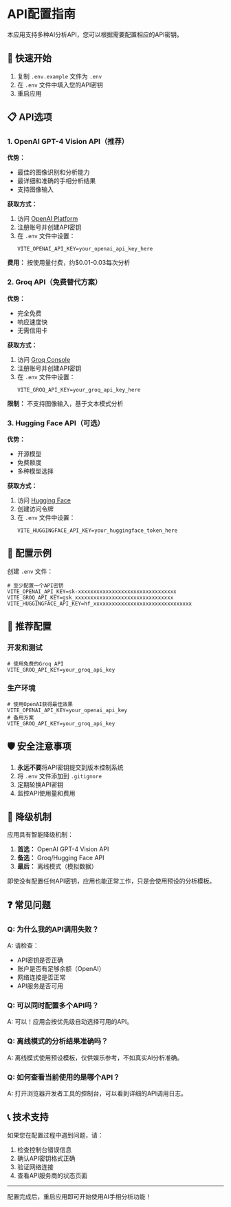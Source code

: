 # API配置指南

本应用支持多种AI分析API，您可以根据需要配置相应的API密钥。

## 🚀 快速开始

1. 复制 `.env.example` 文件为 `.env`
2. 在 `.env` 文件中填入您的API密钥
3. 重启应用

## 📋 API选项

### 1. OpenAI GPT-4 Vision API（推荐）

**优势：**
- 最佳的图像识别和分析能力
- 最详细和准确的手相分析结果
- 支持图像输入

**获取方式：**
1. 访问 [OpenAI Platform](https://platform.openai.com/api-keys)
2. 注册账号并创建API密钥
3. 在 `.env` 文件中设置：
   ```
   VITE_OPENAI_API_KEY=your_openai_api_key_here
   ```

**费用：** 按使用量付费，约$0.01-0.03每次分析

### 2. Groq API（免费替代方案）

**优势：**
- 完全免费
- 响应速度快
- 无需信用卡

**获取方式：**
1. 访问 [Groq Console](https://console.groq.com/keys)
2. 注册账号并创建API密钥
3. 在 `.env` 文件中设置：
   ```
   VITE_GROQ_API_KEY=your_groq_api_key_here
   ```

**限制：** 不支持图像输入，基于文本模式分析

### 3. Hugging Face API（可选）

**优势：**
- 开源模型
- 免费额度
- 多种模型选择

**获取方式：**
1. 访问 [Hugging Face](https://huggingface.co/settings/tokens)
2. 创建访问令牌
3. 在 `.env` 文件中设置：
   ```
   VITE_HUGGINGFACE_API_KEY=your_huggingface_token_here
   ```

## 🔧 配置示例

创建 `.env` 文件：

```env
# 至少配置一个API密钥
VITE_OPENAI_API_KEY=sk-xxxxxxxxxxxxxxxxxxxxxxxxxxxxxxxx
VITE_GROQ_API_KEY=gsk_xxxxxxxxxxxxxxxxxxxxxxxxxxxxxxxx
VITE_HUGGINGFACE_API_KEY=hf_xxxxxxxxxxxxxxxxxxxxxxxxxxxxxxxx
```

## 🎯 推荐配置

### 开发和测试
```env
# 使用免费的Groq API
VITE_GROQ_API_KEY=your_groq_api_key
```

### 生产环境
```env
# 使用OpenAI获得最佳效果
VITE_OPENAI_API_KEY=your_openai_api_key
# 备用方案
VITE_GROQ_API_KEY=your_groq_api_key
```

## 🛡️ 安全注意事项

1. **永远不要**将API密钥提交到版本控制系统
2. 将 `.env` 文件添加到 `.gitignore`
3. 定期轮换API密钥
4. 监控API使用量和费用

## 🔄 降级机制

应用具有智能降级机制：

1. **首选：** OpenAI GPT-4 Vision API
2. **备选：** Groq/Hugging Face API
3. **最后：** 离线模式（模拟数据）

即使没有配置任何API密钥，应用也能正常工作，只是会使用预设的分析模板。

## ❓ 常见问题

### Q: 为什么我的API调用失败？
A: 请检查：
- API密钥是否正确
- 账户是否有足够余额（OpenAI）
- 网络连接是否正常
- API服务是否可用

### Q: 可以同时配置多个API吗？
A: 可以！应用会按优先级自动选择可用的API。

### Q: 离线模式的分析结果准确吗？
A: 离线模式使用预设模板，仅供娱乐参考，不如真实AI分析准确。

### Q: 如何查看当前使用的是哪个API？
A: 打开浏览器开发者工具的控制台，可以看到详细的API调用日志。

## 📞 技术支持

如果您在配置过程中遇到问题，请：

1. 检查控制台错误信息
2. 确认API密钥格式正确
3. 验证网络连接
4. 查看API服务商的状态页面

---

配置完成后，重启应用即可开始使用AI手相分析功能！